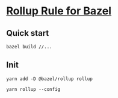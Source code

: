 [Rollup Rule for Bazel](https://bazelbuild.github.io/rules_nodejs/Rollup.html)
================================================================================

Quick start
-------------------------------------------------------------------------------
`bazel build //...`

Init
--------------------------------------------------------------------------------
`yarn add -D @bazel/rollup rollup`

`yarn rollup --config`

